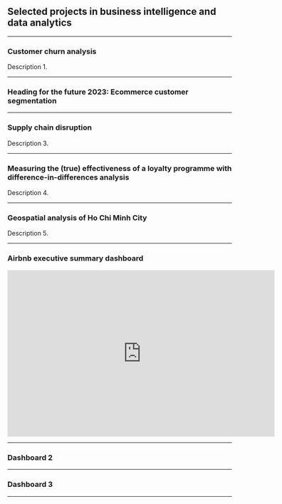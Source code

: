 ## Selected projects in business intelligence and data analytics

---

### Customer churn analysis

Description 1.

---

### Heading for the future 2023: Ecommerce customer segmentation

---

### Supply chain disruption
Description 3.

---

### Measuring the (true) effectiveness of a loyalty programme with difference-in-differences analysis
Description 4.

---

### Geospatial analysis of Ho Chi Minh City
Description 5.

---

### Airbnb executive summary dashboard

<iframe title="Airbnb Executive Summary Dashboard" width="600" height="373.5" src="https://app.powerbi.com/view?r=eyJrIjoiMjNmMmU2OTMtZGM5Zi00YjBhLWJhY2ItMWQ1Yzc3YzIwMDkyIiwidCI6ImZhOWNhMWYwLWU5MTktNGEyYi04NjU3LTZjM2E3NjBiY2NlMCIsImMiOjEwfQ%3D%3D" frameborder="0" allowFullScreen="true"></iframe>

---

### Dashboard 2

---

### Dashboard 3

---

